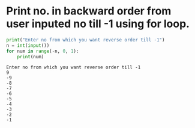 # Print no. in backward order from user inputed no till -1 using for loop.


```python
print("Enter no from which you want reverse order till -1")
n = int(input())
for num in range(-n, 0, 1):
    print(num)
```

    Enter no from which you want reverse order till -1
    9
    -9
    -8
    -7
    -6
    -5
    -4
    -3
    -2
    -1
    


```python

```
